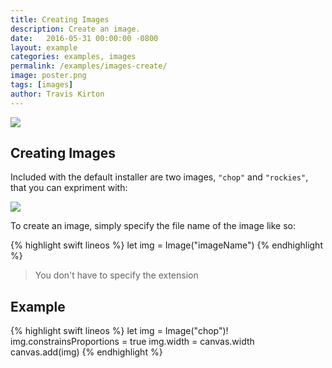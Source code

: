 ```yaml
---
title: Creating Images
description: Create an image.
date:   2016-05-31 00:00:00 -0800
layout: example
categories: examples, images
permalink: /examples/images-create/
image: poster.png
tags: [images]
author: Travis Kirton
---
```

![](create.png)

## Creating Images
Included with the default installer are two images, `"chop"` and `"rockies"`, that you can expriment with:

![](defaultImages.png)

To create an image, simply specify the file name of the image like so:

{% highlight swift lineos %}
let img = Image("imageName")
{% endhighlight %}

> You don't have to specify the extension

## Example
{% highlight swift lineos %}
let img = Image("chop")!
img.constrainsProportions = true
img.width = canvas.width
canvas.add(img)
{% endhighlight %}
